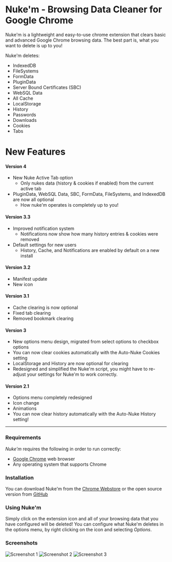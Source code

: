 # Nuke'm - Browsing Data Cleaner for Google Chrome

Nuke'm is a lightweight and easy-to-use chrome extension that clears basic and advanced Google Chrome browsing data. The best part is, what you want to delete is up to you!

Nuke'm deletes:
  - IndexedDB
  - FileSystems
  - FormData
  - PluginData
  - Server Bound Certificates (SBC)
  - WebSQL Data
  - All Cache 
  - LocalStorage
  - History
  - Passwords 
  - Downloads
  - Cookies
  - Tabs

# New Features
#### Version 4
  - New Nuke Active Tab option
    - Only nukes data (history & cookies if enabled) from the current active tab
  - PluginData, WebSQL Data, SBC, FormData, FileSystems, and IndexedDB are now all optional
    - How nuke'm operates is completely up to you!
    
#### Version 3.3
  - Improved notification system
    - Notifications now show how many history entries & cookies were removed
  - Default settings for new users
    - History, Cache, and Notifications are enabled by default on a new install

#### Version 3.2
  - Manifest update
  - New icon

#### Version 3.1
  - Cache clearing is now optional
  - Fixed tab clearing
  - Removed bookmark clearing
  
#### Version 3
  - New options menu design, migrated from select options to checkbox options
  - You can now clear cookies automatically with the Auto-Nuke Cookies setting
  - LocalStorage and History are now optional for clearing
  - Redesigned and simplified the Nuke'm script, you might have to re-adjust your settings for Nuke'm to work correctly.
#### Version 2.1
  - Options menu completely redesigned
  - Icon change
  - Animations
 - You can now clear history automatically with the Auto-Nuke History setting!

---

### Requirements

*Nuke'm* requires the following in order to run correctly:

* [Google Chrome] web browser
* Any operating system that supports Chrome

### Installation
You can download Nuke'm from the [Chrome Webstore][weblink] or the open source version from [GitHub][gitlink]

### Using Nuke'm

Simply click on the extension icon and all of your browsing data that you have configured will be deleted!
You can configure what Nuke'm deletes in the options menu, by right clicking on the icon and selecting *Options*.

### Screenshots
![Screenshot 1](https://lh3.googleusercontent.com/W6gwPWZQj8_DaxWyr6F2a4otovK3XWzWrGjQjLwg3_HY0KXqFUY5de67H2LU9kucbRR2fuvk3w=w640-h400-e365)
![Screenshot 2](https://lh3.googleusercontent.com/fM2bf9va3Wo6B48DDPjgxd0DO1gLlJGefvkonxJj4kaOaffS65ycMH3tuvjwjlsSjL9FR7ghX3E=w640-h400-e365)
![Screenshot 3](https://lh3.googleusercontent.com/xIgPDbFOaEgQNbT6691xoSwYfNw6u6rfdQJJsR7UtKNvVK7CqV8yinuMvVCORI8mvaWwutA6og=w640-h400-e365)



   [Google Chrome]: <https://www.google.com/chrome/>
   [gitlink]: <https://github.com/192000/nukem/archive/master.zip>
   [weblink]: <https://chrome.google.com/webstore/detail/nukem-browsing-data-clean/enfegiojkdinjbgodgigkimlgacpbene>
